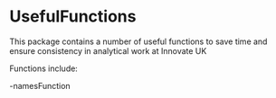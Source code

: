 # UsefulFunctions

This package contains a number of useful functions to save time and ensure consistency in analytical work at Innovate UK

Functions include:

-namesFunction
